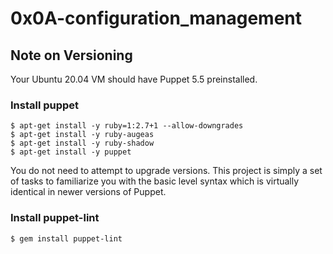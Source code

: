 # 0x0A-configuration_management

## Note on Versioning
Your Ubuntu 20.04 VM should have Puppet 5.5 preinstalled.

### Install puppet
```
$ apt-get install -y ruby=1:2.7+1 --allow-downgrades
$ apt-get install -y ruby-augeas
$ apt-get install -y ruby-shadow
$ apt-get install -y puppet
```
You do not need to attempt to upgrade versions. This project is simply a set of tasks to familiarize you with the basic level syntax which is virtually identical in newer versions of Puppet.

### Install puppet-lint
```
$ gem install puppet-lint
```